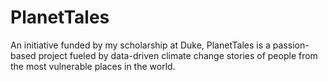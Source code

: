# PlanetTales
An initiative funded by my scholarship at Duke, PlanetTales is a passion-based project fueled by data-driven climate change stories of people from the most vulnerable places in the world.
